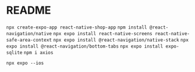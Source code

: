 # README

`npx create-expo-app react-native-shop-app`
`npm install @react-navigation/native`
`npx expo install react-native-screens react-native-safe-area-context`
`npx expo install @react-navigation/native-stack`
`npx expo install @react-navigation/bottom-tabs`
`npx expo install expo-sqlite`
`npm i axios`

`npx expo --ios`
